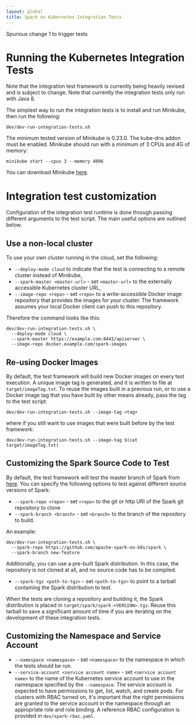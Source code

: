 ```yaml
---
layout: global
title: Spark on Kubernetes Integration Tests
---
```

Spurious change 1 to trigger tests

# Running the Kubernetes Integration Tests

Note that the integration test framework is currently being heavily revised and
is subject to change. Note that currently the integration tests only run with Java 8.

The simplest way to run the integration tests is to install and run Minikube, then run the following:

    dev/dev-run-integration-tests.sh

The minimum tested version of Minikube is 0.23.0. The kube-dns addon must be enabled. Minikube should
run with a minimum of 3 CPUs and 4G of memory:

    minikube start --cpus 3 --memory 4096

You can download Minikube [here](https://github.com/kubernetes/minikube/releases).

# Integration test customization

Configuration of the integration test runtime is done through passing different arguments to the test script. The main useful options are outlined below.

## Use a non-local cluster

To use your own cluster running in the cloud, set the following:

* `--deploy-mode cloud` to indicate that the test is connecting to a remote cluster instead of Minikube,
* `--spark-master <master-url>` - set `<master-url>` to the externally accessible Kubernetes cluster URL,
* `--image-repo <repo>` - set `<repo>` to a write-accessible Docker image repository that provides the images for your cluster. The framework assumes your local Docker client can push to this repository.

Therefore the command looks like this:

    dev/dev-run-integration-tests.sh \
      --deploy-mode cloud \
      --spark-master https://example.com:8443/apiserver \
      --image-repo docker.example.com/spark-images

## Re-using Docker Images

By default, the test framework will build new Docker images on every test execution. A unique image tag is generated,
and it is written to file at `target/imageTag.txt`. To reuse the images built in a previous run, or to use a Docker image tag
that you have built by other means already, pass the tag to the test script:

    dev/dev-run-integration-tests.sh --image-tag <tag>

where if you still want to use images that were built before by the test framework:

    dev/dev-run-integration-tests.sh --image-tag $(cat target/imageTag.txt)

## Customizing the Spark Source Code to Test

By default, the test framework will test the master branch of Spark from [here](https://github.com/apache/spark). You
can specify the following options to test against different source versions of Spark:

* `--spark-repo <repo>` - set `<repo>` to the git or http URI of the Spark git repository to clone
* `--spark-branch <branch>` - set `<branch>` to the branch of the repository to build.


An example:

    dev/dev-run-integration-tests.sh \
      --spark-repo https://github.com/apache-spark-on-k8s/spark \
      --spark-branch new-feature

Additionally, you can use a pre-built Spark distribution. In this case, the repository is not cloned at all, and no
source code has to be compiled.

* `--spark-tgz <path-to-tgz>` - set `<path-to-tgz>` to point to a tarball containing the Spark distribution to test.

When the tests are cloning a repository and building it, the Spark distribution is placed in `target/spark/spark-<VERSION>.tgz`.
Reuse this tarball to save a significant amount of time if you are iterating on the development of these integration tests.

## Customizing the Namespace and Service Account

* `--namespace <namespace>` - set `<namespace>` to the namespace in which the tests should be run.
* `--service-account <service account name>` - set `<service account name>` to the name of the Kubernetes service account to
use in the namespace specified by the `--namespace`. The service account is expected to have permissions to get, list, watch,
and create pods. For clusters with RBAC turned on, it's important that the right permissions are granted to the service account
in the namespace through an appropriate role and role binding. A reference RBAC configuration is provided in `dev/spark-rbac.yaml`.
